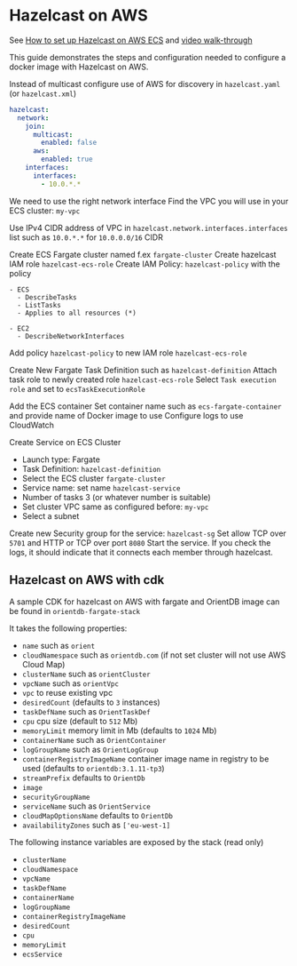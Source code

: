 # Hazelcast on AWS

See [How to set up Hazelcast on AWS ECS](https://hazelcast.com/blog/how-to-set-up-hazelcast-imdg-on-aws-ecs/)
and [video walk-through](https://www.youtube.com/watch?v=yQnrts0hfi4)

This guide demonstrates the steps and configuration needed to configure a docker image with Hazelcast on AWS.

Instead of multicast configure use of AWS for discovery in `hazelcast.yaml` (or `hazelcast.xml`)

```yaml
hazelcast:
  network:
    join:
      multicast:
        enabled: false
      aws:
        enabled: true
    interfaces:
      interfaces:
        - 10.0.*.*
```

We need to use the right network interface
Find the VPC you will use in your ECS cluster: `my-vpc`

Use IPv4 CIDR address of VPC in `hazelcast.network.interfaces.interfaces` list such as `10.0.*.*` for `10.0.0.0/16` CIDR

Create ECS Fargate cluster named f.ex `fargate-cluster`
Create hazelcast IAM role `hazelcast-ecs-role`
Create IAM Policy: `hazelcast-policy` with the policy

```
- ECS
  - DescribeTasks
  - ListTasks
  - Applies to all resources (*)

- EC2
  - DescribeNetworkInterfaces
```

Add policy `hazelcast-policy` to new IAM role `hazelcast-ecs-role`

Create New Fargate Task Definition such as `hazelcast-definition`
Attach task role to newly created role `hazelcast-ecs-role`
Select `Task execution role` and set to `ecsTaskExecutionRole`

Add the ECS container
Set container name such as `ecs-fargate-container` and provide name of Docker image to use
Configure logs to use CloudWatch

Create Service on ECS Cluster

- Launch type: Fargate
- Task Definition: `hazelcast-definition`
- Select the ECS cluster `fargate-cluster`
- Service name: set name `hazelcast-service`
- Number of tasks 3 (or whatever number is suitable)
- Set cluster VPC same as configured before: `my-vpc`
- Select a subnet

Create new Security group for the service: `hazelcast-sg`
Set allow TCP over `5701` and HTTP or TCP over port `8080`
Start the service.
If you check the logs, it should indicate that it connects each member through hazelcast.

## Hazelcast on AWS with cdk

A sample CDK for hazelcast on AWS with fargate and OrientDB image can be found in `orientdb-fargate-stack`

It takes the following properties:

- `name` such as `orient`
- `cloudNamespace` such as `orientdb.com` (if not set cluster will not use AWS Cloud Map)
- `clusterName` such as `orientCluster`
- `vpcName` such as `orientVpc`
- `vpc` to reuse existing vpc
- `desiredCount` (defaults to `3` instances)
- `taskDefName` such as `OrientTaskDef`
- `cpu` cpu size (default to `512` Mb)
- `memoryLimit` memory limit in Mb (defaults to `1024` Mb)
- `containerName` such as `OrientContainer`
- `logGroupName` such as `OrientLogGroup`
- `containerRegistryImageName` container image name in registry to be used (defaults to `orientdb:3.1.11-tp3`)
- `streamPrefix` defaults to `OrientDb`
- `image`
- `securityGroupName`
- `serviceName` such as `OrientService`
- `cloudMapOptionsName` defaults to `OrientDb`
- `availabilityZones` such as `['eu-west-1]`

The following instance variables are exposed by the stack (read only)

- `clusterName`
- `cloudNamespace`
- `vpcName`
- `taskDefName`
- `containerName`
- `logGroupName`
- `containerRegistryImageName`
- `desiredCount`
- `cpu`
- `memoryLimit`
- `ecsService`
